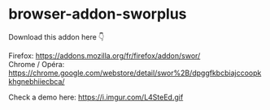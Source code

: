 # browser-addon-sworplus

Download this addon here 👇

Firefox: https://addons.mozilla.org/fr/firefox/addon/swor/  
Chrome / Opéra: https://chrome.google.com/webstore/detail/swor%2B/dpggfkbcbiajccoopkkhgnebhiiecbca/

Check a demo here: https://i.imgur.com/L4SteEd.gif
